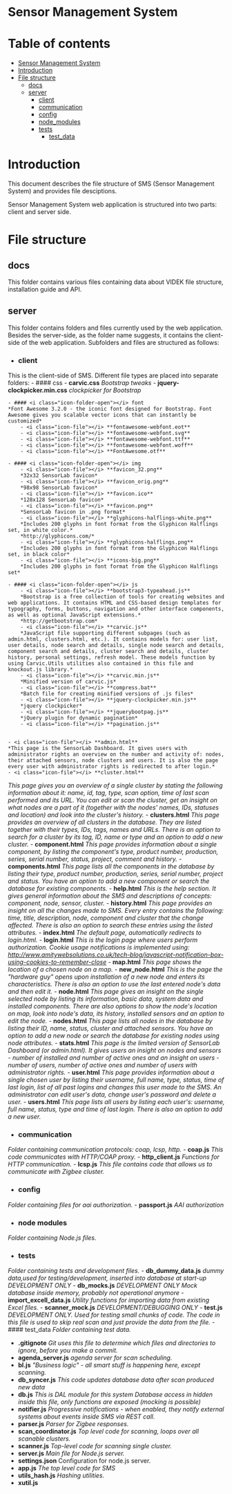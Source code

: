 Sensor Management System
==========================================

# Table of contents
- [Sensor Management System](#sensor-management-system)
- [Introduction](#introduction)
- [File structure](#file-structure)
  - [docs](#docs)
  - [server](#server)
  	- [client](#client)
  	- [communication](#communication)
  	- [config](#config)
  	- [node_modules](#node-modules)
  	- [tests](#tests)
  		- [test_data](#test-data)


# Introduction

This document describes the file structure of SMS (Sensor Management System) and provides file desciptions.

Sensor Management System web application is structured into two parts: client and server side.

# File structure


## docs
This folder contains various files containing data about VIDEK file structure, installation guide and API.


## server
This folder contains folders and files currently used by the web application. Besides the server-side, as the folder name suggests, it contains the client-side of the web application. Subfolders and files are structured as follows:

- ### client
This is the client-side of SMS. Different file types are placed into separate folders:
	- #### <i class="icon-folder-open"></i> css
	   - <i class="icon-file"></i> **carvic.css**
	   *Bootstrap tweaks*
	   - <i class="icon-file"></i> **jquery-clockpicker.min.css**
	   *clockpicker for Bootstrap*

	- #### <i class="icon-folder-open"></i> font
	*Font Awesome 3.2.0 - the iconic font designed for Bootstrap. Font Awesome gives you scalable vector icons that can instantly be customized*
	    - <i class="icon-file"></i> **fontawesome-webfont.eot**
	    - <i class="icon-file"></i> **fontawesome-webfont.svg**
	    - <i class="icon-file"></i> **fontawesome-webfont.ttf**
	    - <i class="icon-file"></i> **fontawesome-webfont.woff**
	    - <i class="icon-file"></i> **FontAwesome.otf**

	- #### <i class="icon-folder-open"></i> img
	    - <i class="icon-file"></i> **favicon_32.png**
	    *32x32 SensorLab favicon*
	    - <i class="icon-file"></i> **favicon_orig.png**
	    *98x98 SensorLab favicon*
	    - <i class="icon-file"></i> **favicon.ico**
	    *128x128 SensorLab favicon*
	    - <i class="icon-file"></i> **favicon.png**
	    *SensorLab favicon in .png format*
	    - <i class="icon-file"></i> **glyphicons-halflings-white.png**
	    *Includes 200 glyphs in font format from the Glyphicon Halflings set, in white color.*
        *http://glyphicons.com/*
	    - <i class="icon-file"></i> **glyphicons-halflings.png**
	    *Includes 200 glyphs in font format from the Glyphicon Halflings set, in black color*
	    - <i class="icon-file"></i> **icons-big.png**
	    *Includes 200 glyphs in font format from the Glyphicon Halflings set*

	- #### <i class="icon-folder-open"></i> js
	    - <i class="icon-file"></i> **bootstrap3-typeahead.js**
	    *Bootstrap is a free collection of tools for creating websites and web applications. It contains HTML and CSS-based design templates for typography, forms, buttons, navigation and other interface components, as well as optional JavaScript extensions.*
        *http://getbootstrap.com*
	    - <i class="icon-file"></i> **carvic.js**
        *JavaScript file supporting different subpages (such as admin.html, clusters.html, etc.). It contains models for: user list, user details, node search and details, single node search and details, component search and details, cluster search and details, cluster history, personal settings, refresh model. These models function by using Carvic.Utils utilities also contained in this file and knockout.js library.*
	    - <i class="icon-file"></i> **carvic.min.js**
	    *Minified version of carvic.js*
	    - <i class="icon-file"></i> **compress.bat**
	    *Batch file for creating minified versions of .js files*
	    - <i class="icon-file"></i> **jquery-clockpicker.min.js**
	    *jquery clockpicker*
	    - <i class="icon-file"></i> **jquerybootpag.js**
	    *jQuery plugin for dynamic pagination*
	    - <i class="icon-file"></i> **pagination.js**


    - <i class="icon-file"></i> **admin.html**
    *This page is the SensorLab Dashboard. It gives users with administrator rights an overview on the number and activity of: nodes, their attached sensors, node clusters and users. It is also the page every user with administrator rights is redirected to after login.*
    - <i class="icon-file"></i> **cluster.html**
*This page gives you an overview of a single cluster by stating the following information about it: name, id, tag, type, scan option, time of last scan performed and its URL. You can edit or scan the cluster, get an insight on what nodes are a part of it (together with the nodes' names, IDs, statuses and location) and look into the cluster's history.*
    - <i class="icon-file"></i> **clusters.html**
*This page provides an overview of all clusters in the database. They are listed together with their types, IDs, tags, names and URLs. There is an option to search for a cluster by its tag, ID, name or type and an option to add a new cluster.*
    - <i class="icon-file"></i> **component.html**
*This page provides information about a single component, by listing the component's type, product number, production, series, serial number, status, project, comment and history.*
    - <i class="icon-file"></i> **components.html**
*This page lists all the components in the database by listing their type, product number, production, series, serial number, project and status. You have an option to add a new component or search the database for existing components.*
    - <i class="icon-file"></i> **help.html**
*This is the help section. It gives general information about the SMS and descriptions of concepts: component, node, sensor, cluster.*
    - <i class="icon-file"></i> **history.html**
*This page provides an insight on all the changes made to SMS. Every entry contains the following: time, title, description, node, component and cluster that the change affected. There is also an option to search these entries using the listed attributes.*
    - <i class="icon-file"></i> **index.html**
*The default page, automatically redirects to login.html.*
    - <i class="icon-file"></i> **login.html**
*This is the login page where users perform authorization.*
*Cookie usage notifications is implemented using:*
*http://www.amitywebsolutions.co.uk/tech-blog/javascript-notification-box-using-cookies-to-remember-close*
    - <i class="icon-file"></i> **map.html**
*This page shows the location of a chosen node on a map.*
    - <i class="icon-file"></i> **new_node.html**
*This is the page the "hardware guy" opens upon installation of a new node and enters its characteristics. There is also an option to use the last entered node's data and then edit it.*
    - <i class="icon-file"></i> **node.html**
*This page gives an insight on the single selected node by listing its information, basic data, system data and installed components. There are also options to show the node's location on map, look into node's data, its history, installed sensors and an option to edit the node.*
    - <i class="icon-file"></i> **nodes.html**
*This page lists all nodes in the database by listing their ID, name, status, cluster and attached sensors. You have an option to add a new node or search the database for existing nodes using node attributes.*
    - <i class="icon-file"></i> **stats.html**
*This page is the limited version of SensorLab Dashboard (or admin.html). It gives users an insight on nodes and sensors - number of installed and number of active ones and an insight on users - number of users, number of active ones and number of users with administrator rights.*
    - <i class="icon-file"></i> **user.html**
*This page provides information about a single chosen user by listing their username, full name, type, status, time of last login, list of all past logins and changes this user made to the SMS. An administrator can edit user's data, change user's password and delete a user.*
    - <i class="icon-file"></i> **users.html**
*This page lists all users by listing each user's: username, full name, status, type and time of last login. There is also an option to add a new user.*

- ### communication
*Folder containing communication protocols: coap, lcsp, http.*
	- <i class="icon-file"></i> **coap.js**
*This code communicates with HTTP/COAP proxy.*
	- <i class="icon-file"></i> **http_client.js**
*Functions for HTTP communication.*
	- <i class="icon-file"></i> **lcsp.js**
*This file contains code that allows us to communicate with Zigbee cluster.*

- ### config
*Folder containing files for aai authorization.*
	- <i class="icon-file"></i> **passport.js**
*AAI authorization*

- ### node modules
*Folder containing Node.js files.*

- ### tests
*Folder containing tests and development files.*
	- <i class="icon-file"></i> **db_dummy_data.js**
*dummy data,used for testing/development, inserted into database at start-up*
*DEVELOPMENT ONLY*
	- <i class="icon-file"></i> **db_mocks.js**
*DEVELOPMENT ONLY*
*Mock database inside memory, probably not operational anymore*
	- <i class="icon-file"></i> **import_excell_data.js**
*Utility functions for importing data from existing Excel files.*
	- <i class="icon-file"></i> **scanner_mock.js**
*DEVELOPMENT/DEBUGGING ONLY*
	- <i class="icon-file"></i> **test.js**
*DEVELOPMENT ONLY. Used for testing small chunks of code.*
*The code in this file is used to skip real scan and just provide the data from the file.*
	- #### <i class="icon-folder-open"></i> test_data
	*Folder containing test data.*

- <i class="icon-file"></i> **.gitignote**
*Git uses this file to determine which files and directories to ignore, before you make a commit.*
- <i class="icon-file"></i> **agenda_server.js**
*agenda server for scan scheduling.*
- <i class="icon-file"></i> **bl.js**
*"Business logic" - all smart stuff is happening here, except scanning.*
- <i class="icon-file"></i> **db_syncer.js**
*This code updates database data after scan produced new data*
- <i class="icon-file"></i> **db.js**
*This is DAL module for this system*
*Database access in hidden inside this file, only functions are exposed (mocking is possible)*
- <i class="icon-file"></i> **notifier.js**
*Progressive notifications - when enabled, they notify external systems about events inside SMS via REST call.*
- <i class="icon-file"></i> **parser.js**
*Parser for Zigbee responses.*
- <i class="icon-file"></i> **scan_coordinator.js**
 *Top level code for scanning, loops over all scanable clusters.*
- <i class="icon-file"></i> **scanner.js**
*Top-level code for scanning single cluster.*
- <i class="icon-file"></i> **server.js**
*Main file for Node.js server.*
- <i class="icon-file"></i> **settings.json**
Configuration for node.js server.
- <i class="icon-file"></i> **app.js**
*The top level code for SMS*
- <i class="icon-file"></i> **utils_hash.js**
*Hashing utilities.*
- <i class="icon-file"></i> **xutil.js**
